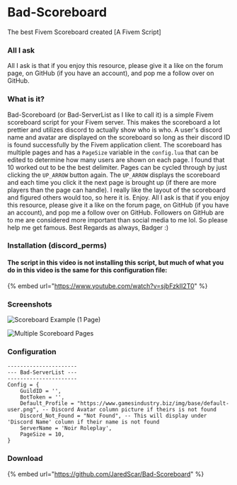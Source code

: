 # Bad-Scoreboard

The best Fivem Scoreboard created \[A Fivem Script\]

### All I ask

All I ask is that if you enjoy this resource, please give it a like on the forum page, on GitHub \(if you have an account\), and pop me a follow over on GitHub.

### What is it?

Bad-Scoreboard \(or Bad-ServerList as I like to call it\) is a simple Fivem scoreboard script for your Fivem server. This makes the scoreboard a lot prettier and utilizes discord to actually show who is who. A user's discord name and avatar are displayed on the scoreboard so long as their discord ID is found successfully by the Fivem application client. The scoreboard has multiple pages and has a `PageSize` variable in the `config.lua` that can be edited to determine how many users are shown on each page. I found that 10 worked out to be the best delimiter. Pages can be cycled through by just clicking the `UP_ARROW` button again. The `UP_ARROW` displays the scoreboard and each time you click it the next page is brought up \(if there are more players than the page can handle\). I really like the layout of the scoreboard and figured others would too, so here it is. Enjoy. All I ask is that if you enjoy this resource, please give it a like on the forum page, on GitHub \(if you have an account\), and pop me a follow over on GitHub. Followers on GitHub are to me are considered more important than social media to me lol. So please help me get famous. Best Regards as always, Badger :\)

### Installation \(discord\_perms\)

#### The script in this video is not installing this script, but much of what you do in this video is the same for this configuration file:

{% embed url="https://www.youtube.com/watch?v=sjbFzkII2T0" %}

### Screenshots

![Scoreboard Example \(1 Page\)](https://i.gyazo.com/70c30e8d777daf527626672024131c4e.png)

![Multiple Scoreboard Pages](https://i.gyazo.com/21066d5a999e768b7ea2080065851a10.gif)

### Configuration

```text
----------------------
--- Bad-ServerList ---
----------------------
Config = {
    GuildID = '',
    BotToken = '',
    Default_Profile = "https://www.gamesindustry.biz/img/base/default-user.png", -- Discord Avatar column picture if theirs is not found 
    Discord_Not_Found = "Not Found", -- This will display under 'Discord Name' column if their name is not found 
    ServerName = 'Noir Roleplay',
    PageSize = 10,
}
```

### Download

{% embed url="https://github.com/JaredScar/Bad-Scoreboard" %}

